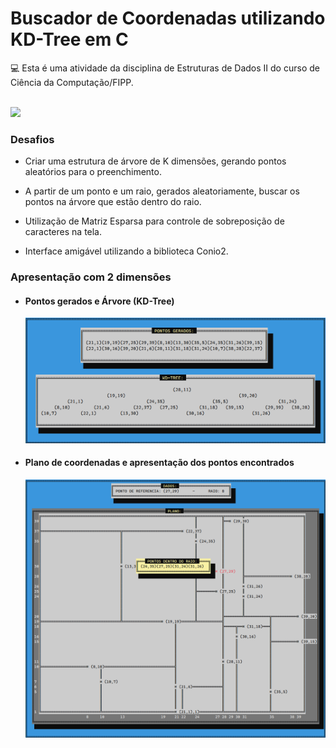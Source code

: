 # Buscador de Coordenadas utilizando KD-Tree em C
<div>
  <p>💻 Esta é uma atividade da disciplina de Estruturas de Dados II do curso de Ciência da Computação/FIPP.</p>
</div>
<br>
<img src="https://camo.githubusercontent.com/5f97feb6e92a0e19b11e8902d833328235ee264b4821e3167fdf11f91e31f107/687474703a2f2f696d672e736869656c64732e696f2f7374617469632f76313f6c6162656c3d535441545553266d6573736167653d434f4e434c5549444f26636f6c6f723d475245454e267374796c653d666f722d7468652d6261646765">
<div>
  <h3>Desafios</h3>
  <ul>
    <li><p>Criar uma estrutura de árvore de K dimensões, gerando pontos aleatórios para o preenchimento.</p></li>
    <li><p>A partir de um ponto e um raio, gerados aleatoriamente, buscar os pontos na árvore que estão dentro do raio.</p></li>
    <li><p>Utilização de Matriz Esparsa para controle de sobreposição de caracteres na tela.</p></li>
    <li><p>Interface amigável utilizando a biblioteca Conio2.</p></li>
  </ul>
</div>
<div>
  <h3>Apresentação com 2 dimensões</h3>
  <ul>
    <li>
      <h4>Pontos gerados e Árvore (KD-Tree)</h4>
      <img alt="KD-Tree" src="https://raw.githubusercontent.com/oliveiradsmatheus/KDTree/refs/heads/main/Imagens/KDTree.png"/>
    </li>
    <li>
      <h4>Plano de coordenadas e apresentação dos pontos encontrados</h4>
      <img alt="Coordenadas" src="https://raw.githubusercontent.com/oliveiradsmatheus/KDTree/refs/heads/main/Imagens/PlanoCoordenadas.png"/>
    </li>
  </ul>
</div>
